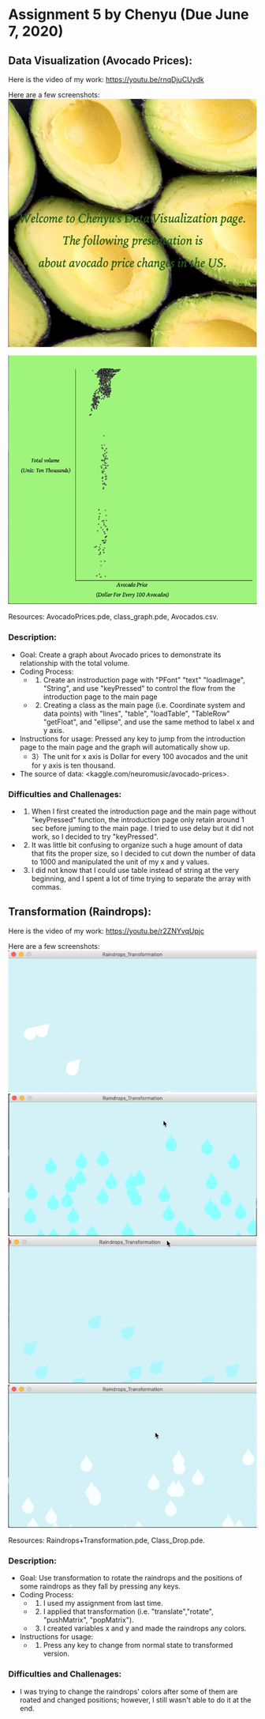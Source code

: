 # Assignment 5 by Chenyu (Due June 7, 2020)
## Data Visualization (Avocado Prices): 
Here is the video of my work:
<https://youtu.be/rnqDjuCUydk>

Here are a few screenshots:
![](Introduction.png)

![](Main.png)

Resources: AvocadoPrices.pde, class_graph.pde, Avocados.csv.

### Description:
- Goal: Create a graph about Avocado prices to demonstrate its relationship with the total volume. 
- Coding Process:
  - 1) Create an instroduction page with "PFont" "text" "loadImage", "String", and use "keyPressed" to control the flow from the introduction page to the main page
  - 2) Creating a class as the main page (i.e. Coordinate system and data points) with "lines", "table", "loadTable", "TableRow" "getFloat", and "ellipse", and use the same method to label x and y axis. 
- Instructions for usage: Pressed any key to jump from the introduction page to the main page and the graph will automatically show up. 
  - 3）The unit for x axis is Dollar for every 100 avocados and the unit for y axis is ten thousand. 
- The source of data: <kaggle.com/neuromusic/avocado-prices>.

### Difficulties and Challenages:
- 1) When I first created the introduction page and the main page without "keyPressed" function, the introduction page only retain around 1 sec before juming to the main page. I tried to use delay but it did not work, so I decided to try "keyPressed".
- 2) It was little bit confusing to organize such a huge amount of data that fits the proper size, so I decided to cut down the number of data to 1000 and manipulated the unit of my x and y values. 
- 3) I did not know that I could use table instead of string at the very beginning, and I spent a lot of time trying to separate the array with commas. 


## Transformation (Raindrops):
Here is the video of my work:
<https://youtu.be/r2ZNYvqUpjc>

Here are a few screenshots:
![](Rain1.png)
![](Rain2.png)
![](Rain3.png)
![](Rain4.png)

Resources: Raindrops+Transformation.pde, Class_Drop.pde.

### Description:
- Goal: Use transformation to rotate the raindrops and the positions of some raindrops as they fall by pressing any keys. 
- Coding Process: 
  - 1) I used my assignment from last time. 
  - 2) I applied that transformation (i.e. "translate","rotate", "pushMatrix", "popMatrix").
  - 3) I created variables x and y and made the raindrops any colors. 
- Instructions for usage:
  - 1) Press any key to change from normal state to transformed version. 
### Difficulties and Challenages:
- I was trying to change the raindrops' colors after some of them are roated and changed positions; however, I still wasn't able to do it at the end. 
